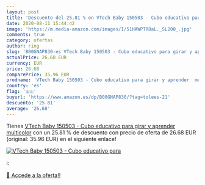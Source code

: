 ```yaml
---
layout: post
title: 'Descuento del 25.81 % en VTech Baby 150503 - Cubo educativo para '
date: 2020-08-11 15:44:42
image: 'https://m.media-amazon.com/images/I/51HAWPTR8aL._SL200_.jpg'
comments: true
category: ofertas
author: ring
slug: 'B00GNAP830-es VTech Baby 150503 - Cubo educativo para girar y aprender  multicolor'
actualPrice: 26.68 EUR
currency: EUR
price: 26.68
comparePrice: 35.96 EUR
prodname: 'VTech Baby 150503 - Cubo educativo para girar y aprender  multicolor'
country: 'es'
flag: '🇪🇸'
buyurl: 'https://www.amazon.es/dp/B00GNAP830/?tag=tolees-21'
descuento: '25.81'
average: '26.68'
---
```


Tienes [VTech Baby 150503 - Cubo educativo para girar y aprender  multicolor](https://www.amazon.es/dp/B00GNAP830/?tag=tolees-21) con un 25.81 % de descuento con precio de oferta de 26.68 EUR (original: 35.96 EUR) en el siguiente enlace!

[![VTech Baby 150503 - Cubo educativo para ](https://m.media-amazon.com/images/I/51HAWPTR8aL._SL200_.jpg)](https://www.amazon.es/dp/B00GNAP830/?tag=tolees-21)

ℹ️:


[🛒 Accede a la oferta!!](https://www.amazon.es/dp/B00GNAP830/?tag=tolees-21)
